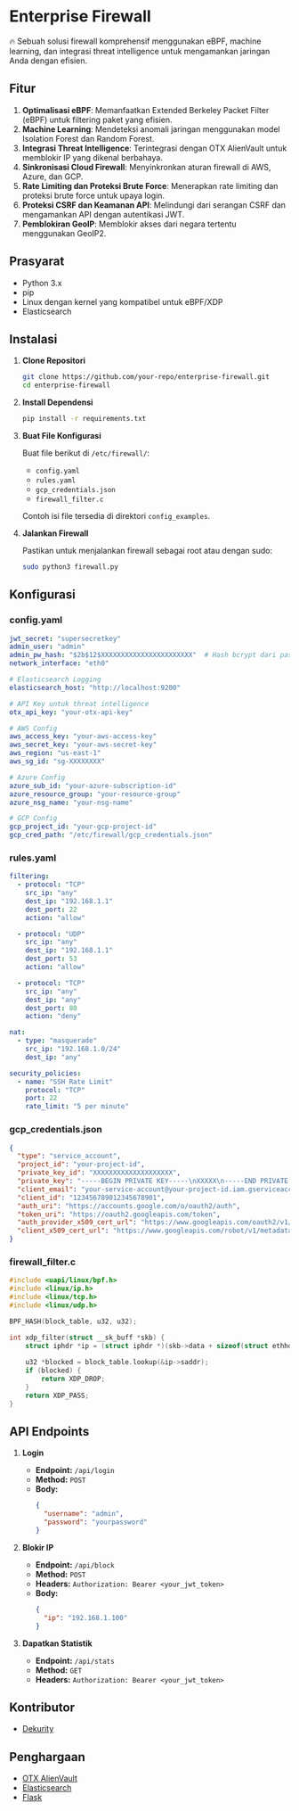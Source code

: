 # Enterprise Firewall

🔥 Sebuah solusi firewall komprehensif menggunakan eBPF, machine learning, dan integrasi threat intelligence untuk mengamankan jaringan Anda dengan efisien.

## Fitur

1. **Optimalisasi eBPF**: Memanfaatkan Extended Berkeley Packet Filter (eBPF) untuk filtering paket yang efisien.
2. **Machine Learning**: Mendeteksi anomali jaringan menggunakan model Isolation Forest dan Random Forest.
3. **Integrasi Threat Intelligence**: Terintegrasi dengan OTX AlienVault untuk memblokir IP yang dikenal berbahaya.
4. **Sinkronisasi Cloud Firewall**: Menyinkronkan aturan firewall di AWS, Azure, dan GCP.
5. **Rate Limiting dan Proteksi Brute Force**: Menerapkan rate limiting dan proteksi brute force untuk upaya login.
6. **Proteksi CSRF dan Keamanan API**: Melindungi dari serangan CSRF dan mengamankan API dengan autentikasi JWT.
7. **Pemblokiran GeoIP**: Memblokir akses dari negara tertentu menggunakan GeoIP2.

## Prasyarat

- Python 3.x
- pip
- Linux dengan kernel yang kompatibel untuk eBPF/XDP
- Elasticsearch

## Instalasi

1. **Clone Repositori**

   ```bash
   git clone https://github.com/your-repo/enterprise-firewall.git
   cd enterprise-firewall
   ```

2. **Install Dependensi**

   ```bash
   pip install -r requirements.txt
   ```

3. **Buat File Konfigurasi**

   Buat file berikut di `/etc/firewall/`:

   - `config.yaml`
   - `rules.yaml`
   - `gcp_credentials.json`
   - `firewall_filter.c`

   Contoh isi file tersedia di direktori `config_examples`.

4. **Jalankan Firewall**

   Pastikan untuk menjalankan firewall sebagai root atau dengan sudo:

   ```bash
   sudo python3 firewall.py
   ```

## Konfigurasi

### config.yaml

```yaml
jwt_secret: "supersecretkey"
admin_user: "admin"
admin_pw_hash: "$2b$12$XXXXXXXXXXXXXXXXXXXXXXX"  # Hash bcrypt dari password admin
network_interface: "eth0"

# Elasticsearch Logging
elasticsearch_host: "http://localhost:9200"

# API Key untuk threat intelligence
otx_api_key: "your-otx-api-key"

# AWS Config
aws_access_key: "your-aws-access-key"
aws_secret_key: "your-aws-secret-key"
aws_region: "us-east-1"
aws_sg_id: "sg-XXXXXXXX"

# Azure Config
azure_sub_id: "your-azure-subscription-id"
azure_resource_group: "your-resource-group"
azure_nsg_name: "your-nsg-name"

# GCP Config
gcp_project_id: "your-gcp-project-id"
gcp_cred_path: "/etc/firewall/gcp_credentials.json"
```

### rules.yaml

```yaml
filtering:
  - protocol: "TCP"
    src_ip: "any"
    dest_ip: "192.168.1.1"
    dest_port: 22
    action: "allow"

  - protocol: "UDP"
    src_ip: "any"
    dest_ip: "192.168.1.1"
    dest_port: 53
    action: "allow"

  - protocol: "TCP"
    src_ip: "any"
    dest_ip: "any"
    dest_port: 80
    action: "deny"

nat:
  - type: "masquerade"
    src_ip: "192.168.1.0/24"
    dest_ip: "any"

security_policies:
  - name: "SSH Rate Limit"
    protocol: "TCP"
    port: 22
    rate_limit: "5 per minute"
```

### gcp_credentials.json

```json
{
  "type": "service_account",
  "project_id": "your-project-id",
  "private_key_id": "XXXXXXXXXXXXXXXXXXXX",
  "private_key": "-----BEGIN PRIVATE KEY-----\nXXXXX\n-----END PRIVATE KEY-----\n",
  "client_email": "your-service-account@your-project-id.iam.gserviceaccount.com",
  "client_id": "123456789012345678901",
  "auth_uri": "https://accounts.google.com/o/oauth2/auth",
  "token_uri": "https://oauth2.googleapis.com/token",
  "auth_provider_x509_cert_url": "https://www.googleapis.com/oauth2/v1/certs",
  "client_x509_cert_url": "https://www.googleapis.com/robot/v1/metadata/x509/your-service-account@your-project-id.iam.gserviceaccount.com"
}
```

### firewall_filter.c

```c
#include <uapi/linux/bpf.h>
#include <linux/ip.h>
#include <linux/tcp.h>
#include <linux/udp.h>

BPF_HASH(block_table, u32, u32);

int xdp_filter(struct __sk_buff *skb) {
    struct iphdr *ip = (struct iphdr *)(skb->data + sizeof(struct ethhdr));
    
    u32 *blocked = block_table.lookup(&ip->saddr);
    if (blocked) {
        return XDP_DROP;
    }
    return XDP_PASS;
}
```

## API Endpoints

1. **Login**
   - **Endpoint:** `/api/login`
   - **Method:** `POST`
   - **Body:**
     ```json
     {
       "username": "admin",
       "password": "yourpassword"
     }
     ```

2. **Blokir IP**
   - **Endpoint:** `/api/block`
   - **Method:** `POST`
   - **Headers:** `Authorization: Bearer <your_jwt_token>`
   - **Body:**
     ```json
     {
       "ip": "192.168.1.100"
     }
     ```

3. **Dapatkan Statistik**
   - **Endpoint:** `/api/stats`
   - **Method:** `GET`
   - **Headers:** `Authorization: Bearer <your_jwt_token>`

## Kontributor

- [Dekurity](https://github.com/dekurity)

## Penghargaan

- [OTX AlienVault](https://otx.alienvault.com/)
- [Elasticsearch](https://www.elastic.co/)
- [Flask](https://flask.palletsprojects.com/)
